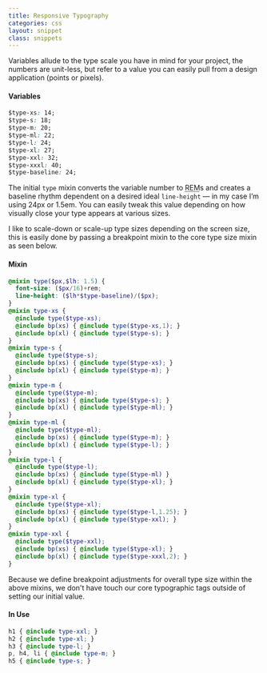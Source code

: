 ```yaml
---
title: Responsive Typography
categories: css
layout: snippet
class: snippets
---
```


Variables allude to the type scale you have in mind for your project, the numbers are unit-less, but refer to a value you can easily pull from a design application (points or pixels).

#### Variables
``` css
$type-xs: 14;
$type-s: 18;
$type-m: 20;
$type-ml: 22;
$type-l: 24;
$type-xl: 27;
$type-xxl: 32;
$type-xxxl: 40;
$type-baseline: 24;
```

The initial `type` mixin converts the variable number to <abbr title="Relative Em">REM</abbr>s and creates a baseline rhythm dependent on a desired ideal `line-height` — in my case I’m using 24px or 1.5em. You can easily tweak this value depending on how visually close your type appears at various sizes.

I like to scale-down or scale-up type sizes depending on the screen size, this is easily done by passing a breakpoint mixin to the core type size mixin as seen below.

#### Mixin
``` scss
@mixin type($px,$lh: 1.5) {
  font-size: ($px/16)+rem;
  line-height: ($lh*$type-baseline)/($px);
}
@mixin type-xs {
  @include type($type-xs);
  @include bp(xs) { @include type($type-xs,1); }
  @include bp(xl) { @include type($type-s); }
}
@mixin type-s {
  @include type($type-s);
  @include bp(xs) { @include type($type-xs); }
  @include bp(xl) { @include type($type-m); }
}
@mixin type-m {
  @include type($type-m);
  @include bp(xs) { @include type($type-s); }
  @include bp(xl) { @include type($type-ml); }
}
@mixin type-ml {
  @include type($type-ml);
  @include bp(xs) { @include type($type-m); }
  @include bp(xl) { @include type($type-l); }
}
@mixin type-l {
  @include type($type-l);
  @include bp(xs) { @include type($type-ml) }
  @include bp(xl) { @include type($type-xl); }
}
@mixin type-xl {
  @include type($type-xl);
  @include bp(xs) { @include type($type-l,1.25); }
  @include bp(xl) { @include type($type-xxl); }
}
@mixin type-xxl {
  @include type($type-xxl);
  @include bp(xs) { @include type($type-xl); }
  @include bp(xl) { @include type($type-xxxl,2); }
}
```

Because we define breakpoint adjustments for overall type size within the above mixins, we don't have touch our core typographic tags outside of setting our initial value.

#### In Use

``` scss
h1 { @include type-xxl; }
h2 { @include type-xl; }
h3 { @include type-l; }
p, h4, li { @include type-m; }
h5 { @include type-s; }
```